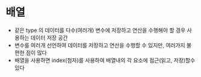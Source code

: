 # 배열
* 같은 type 의 데이터를 다수(여러개) 변수에 저장하고 연산을 수행해야 할 경우 사용하는 데이터 저장 공간
* 변수를 여러개 선언하여 데이터를 저장하고 연산을 수행할 수 있지만, 여러가지 불편한 점이 많다
* 배열을 사용하면 index(첨자)를 사용하여 배열내의 각 요소에 접근(읽고, 저장)할수 있다